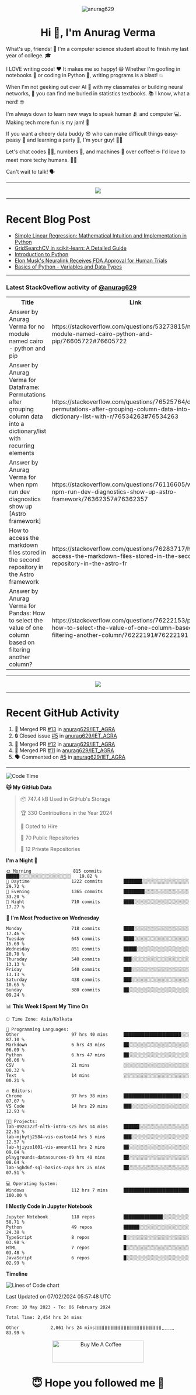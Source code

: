 

<p align="center"> <img src="https://komarev.com/ghpvc/?username=anurag629&label=Profile%20views&color=0e75b6&style=flat" alt="anurag629" /> </p>

<h1 align="center">Hi 👋, I'm Anurag Verma</h1>

What's up, friends! 👋 I'm a computer science student about to finish my last year of college. 🎓

I LOVE writing code! ❤️ It makes me so happy! 😄 Whether I'm goofing in notebooks 📓 or coding in Python 🐍, writing programs is a blast! 💥

When I'm not geeking out over AI 🤖 with my classmates or building neural networks, 🧠 you can find me buried in statistics textbooks. 📚 I know, what a nerd! 🤓

I'm always down to learn new ways to speak human 🫂 and computer 💻. Making tech more fun is my jam! 🍇

If you want a cheery data buddy 😎 who can make difficult things easy-peasy 🥝 and learning a party 🎉, I'm your guy! 🙋‍♂️

Let's chat codes 👨‍💻, numbers 🧮, and machines 🤖 over coffee! ☕ I'd love to meet more techy humans. 💁‍♂️

Can't wait to talk! 🗣️

---

<p align="center">
  <img src="https://spotify-github-profile.vercel.app/api/view.svg?uid=mwvywke3fo2gajpenodnmobfh&cover_image=true&theme=default&show_offline=false&background_color=121212&interchange=false&bar_color=53b14f&bar_color_cover=true">
</p>

---

# Recent Blog Post

<!-- BLOG-POST-LIST:START -->
- [Simple Linear Regression: Mathematical Intuition and Implementation in Python](https://codercops.tech/blog/machine-learning-algorithms/simple-linear-regression-mathematical-intuation)
- [GridSearchCV in scikit-learn: A Detailed Guide](https://codercops.tech/blog/gridsearchcv-in-scikit-learn-a-detailed-guide)
- [Introduction to Python](https://codercops.tech/blog/python-tutorial/introduction-to-python)
- [Elon Musk&#39;s Neuralink Receives FDA Approval for Human Trials](https://codercops.tech/blog/elon-musks-neuralink-receives-fda-approval-for-human-trials)
- [Basics of Python - Variables and Data Types](https://codercops.tech/blog/python-basics-of-python-variables-and-data-types)
<!-- BLOG-POST-LIST:END -->

---

### Latest StackOveflow activity of [@anurag629](https://github.com/anurag629)
<table>
  <tr><th>Title</th><th>Link</th></tr>
  <!-- STACKOVERFLOW:START --><tr><td>Answer by Anurag Verma for no module named cairo - python and pip</td><td>https://stackoverflow.com/questions/53273815/no-module-named-cairo-python-and-pip/76605722#76605722</td></tr><tr><td>Answer by Anurag Verma for Dataframe: Permutations after grouping column data into a dictionary/list with recurring elements</td><td>https://stackoverflow.com/questions/76525764/dataframe-permutations-after-grouping-column-data-into-a-dictionary-list-with-r/76534263#76534263</td></tr><tr><td>Answer by Anurag Verma for when npm run dev diagnostics show up [Astro framework]</td><td>https://stackoverflow.com/questions/76116605/when-npm-run-dev-diagnostics-show-up-astro-framework/76362357#76362357</td></tr><tr><td>How to access the markdown files stored in the second repository in the Astro framework</td><td>https://stackoverflow.com/questions/76283717/how-to-access-the-markdown-files-stored-in-the-second-repository-in-the-astro-fr</td></tr><tr><td>Answer by Anurag Verma for Pandas: How to select the value of one column based on filtering another column?</td><td>https://stackoverflow.com/questions/76222153/pandas-how-to-select-the-value-of-one-column-based-on-filtering-another-column/76222191#76222191</td></tr><!-- STACKOVERFLOW:END -->
</table>

---

<p align="center">
  <img alig src="https://github-profile-trophy.vercel.app/?username=anurag629&theme=onedark&column=-1" />
</p>

---

# Recent GitHub Activity
<!--START_SECTION:activity-->
1. 🎉 Merged PR [#13](https://github.com/anurag629/IET_AGRA/pull/13) in [anurag629/IET_AGRA](https://github.com/anurag629/IET_AGRA)
2. 🔒 Closed issue [#5](https://github.com/anurag629/IET_AGRA/issues/5) in [anurag629/IET_AGRA](https://github.com/anurag629/IET_AGRA)
3. 🎉 Merged PR [#12](https://github.com/anurag629/IET_AGRA/pull/12) in [anurag629/IET_AGRA](https://github.com/anurag629/IET_AGRA)
4. 🎉 Merged PR [#11](https://github.com/anurag629/IET_AGRA/pull/11) in [anurag629/IET_AGRA](https://github.com/anurag629/IET_AGRA)
5. 🗣 Commented on [#5](https://github.com/anurag629/IET_AGRA/issues/5#issuecomment-1854540580) in [anurag629/IET_AGRA](https://github.com/anurag629/IET_AGRA)
<!--END_SECTION:activity-->

---

<!--START_SECTION:waka-->
![Code Time](http://img.shields.io/badge/Code%20Time-2%2C458%20hrs%2012%20mins-blue)

**🐱 My GitHub Data** 

> 📦 747.4 kB Used in GitHub's Storage 
 > 
> 🏆 330 Contributions in the Year 2024
 > 
> 💼 Opted to Hire
 > 
> 📜 70 Public Repositories 
 > 
> 🔑 12 Private Repositories 
 > 
**I'm a Night 🦉** 

```text
🌞 Morning                815 commits         █████░░░░░░░░░░░░░░░░░░░░   19.82 % 
🌆 Daytime                1222 commits        ███████░░░░░░░░░░░░░░░░░░   29.72 % 
🌃 Evening                1365 commits        ████████░░░░░░░░░░░░░░░░░   33.20 % 
🌙 Night                  710 commits         ████░░░░░░░░░░░░░░░░░░░░░   17.27 % 
```
📅 **I'm Most Productive on Wednesday** 

```text
Monday                   718 commits         ████░░░░░░░░░░░░░░░░░░░░░   17.46 % 
Tuesday                  645 commits         ████░░░░░░░░░░░░░░░░░░░░░   15.69 % 
Wednesday                851 commits         █████░░░░░░░░░░░░░░░░░░░░   20.70 % 
Thursday                 540 commits         ███░░░░░░░░░░░░░░░░░░░░░░   13.13 % 
Friday                   540 commits         ███░░░░░░░░░░░░░░░░░░░░░░   13.13 % 
Saturday                 438 commits         ███░░░░░░░░░░░░░░░░░░░░░░   10.65 % 
Sunday                   380 commits         ██░░░░░░░░░░░░░░░░░░░░░░░   09.24 % 
```


📊 **This Week I Spent My Time On** 

```text
🕑︎ Time Zone: Asia/Kolkata

💬 Programming Languages: 
Other                    97 hrs 40 mins      ██████████████████████░░░   87.10 % 
Markdown                 6 hrs 49 mins       ██░░░░░░░░░░░░░░░░░░░░░░░   06.09 % 
Python                   6 hrs 47 mins       ██░░░░░░░░░░░░░░░░░░░░░░░   06.06 % 
CSV                      21 mins             ░░░░░░░░░░░░░░░░░░░░░░░░░   00.32 % 
Text                     14 mins             ░░░░░░░░░░░░░░░░░░░░░░░░░   00.21 % 

🔥 Editors: 
Chrome                   97 hrs 38 mins      ██████████████████████░░░   87.07 % 
VS Code                  14 hrs 29 mins      ███░░░░░░░░░░░░░░░░░░░░░░   12.93 % 

🐱‍💻 Projects: 
lab-092c322f-nltk-intro-s25 hrs 14 mins      ██████░░░░░░░░░░░░░░░░░░░   22.51 % 
lab-mjhytj2584-vis-custom14 hrs 5 mins       ███░░░░░░░░░░░░░░░░░░░░░░   12.57 % 
lab-hjiyzo1001-vis-amount11 hrs 2 mins       ██░░░░░░░░░░░░░░░░░░░░░░░   09.84 % 
playgrounds-datasources-d9 hrs 40 mins       ██░░░░░░░░░░░░░░░░░░░░░░░   08.64 % 
lab-5ghd6f-sql-basics-cap8 hrs 25 mins       ██░░░░░░░░░░░░░░░░░░░░░░░   07.51 % 

💻 Operating System: 
Windows                  112 hrs 7 mins      █████████████████████████   100.00 % 
```

**I Mostly Code in Jupyter Notebook** 

```text
Jupyter Notebook         118 repos           ███████████████░░░░░░░░░░   58.71 % 
Python                   49 repos            ██████░░░░░░░░░░░░░░░░░░░   24.38 % 
TypeScript               8 repos             █░░░░░░░░░░░░░░░░░░░░░░░░   03.98 % 
HTML                     7 repos             █░░░░░░░░░░░░░░░░░░░░░░░░   03.48 % 
JavaScript               6 repos             █░░░░░░░░░░░░░░░░░░░░░░░░   02.99 % 
```



**Timeline**

![Lines of Code chart](https://raw.githubusercontent.com/anurag629/anurag629/main/assets/bar_graph.png)


 Last Updated on 07/02/2024 05:57:48 UTC
<!--END_SECTION:waka-->

<!--START_SECTION:waka-simple-->

```text
From: 10 May 2023 - To: 06 February 2024

Total Time: 2,454 hrs 24 mins

Other            2,061 hrs 24 mins⣿⣿⣿⣿⣿⣿⣿⣿⣿⣿⣿⣿⣿⣿⣿⣿⣿⣿⣿⣿⣿⣀⣀⣀⣀   83.99 %
```

<!--END_SECTION:waka-simple-->

<p align="center"> 
<a href="https://www.buymeacoffee.com/anurag629" target="_blank"><img src="https://cdn.buymeacoffee.com/buttons/default-orange.png" alt="Buy Me A Coffee" height="60" width="250"></a>
</p>


<h1 align="center"> 😇 Hope you followed me 🥰  </h1>
